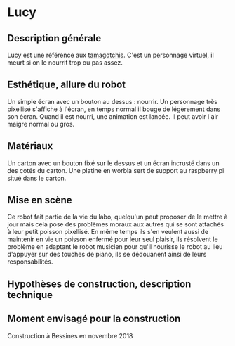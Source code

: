 # Lucy

## Description générale

Lucy est une référence aux [tamagotchis](https://fr.wikipedia.org/wiki/Tamagotchi). C'est un personnage virtuel, il meurt si on le nourrit trop ou pas assez.

## Esthétique, allure du robot

Un simple écran avec un bouton au dessus : nourrir. Un personnage très pixellisé s'affiche à l'écran, en temps normal il bouge de légèrement dans son écran. Quand il est nourri, une animation est lancée. Il peut avoir l'air maigre normal ou gros.

## Matériaux

Un carton avec un bouton fixé sur le dessus et un écran incrusté dans un des cotés du carton. Une platine en worbla sert de support au raspberry pi situé dans le carton.

## Mise en scène

Ce robot fait partie de la vie du labo, quelqu'un peut proposer de le mettre à jour mais cela pose des problèmes moraux aux autres qui se sont attachés à leur petit poisson pixellisé. En même temps ils s'en veulent aussi de maintenir en vie un poisson enfermé pour leur seul plaisir, ils résolvent le problème en adaptant le robot musicien pour qu'il nourisse le robot au lieu d'appuyer sur des touches de piano, ils se dédouanent ainsi de leurs responsabilités.

## Hypothèses de construction, description technique



## Moment envisagé pour la construction
Construction à Bessines en novembre 2018
